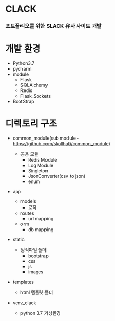# CLACK
### 포트폴리오를 위한 SLACK 유사 사이트 개발

# 개발 환경

- Python3.7
- pycharm
- module
    + Flask
    + SQLAlchemy
    + Redis
    + Flask_Sockets
- BootStrap
    
# 디렉토리 구조

- common_module(sub module - https://github.com/skollhati/common_module)
    + 공용 모듈
        * Redis Module
        * Log Module
        * Singleton
        * JsonConverter(csv to json)
        * enum
- app
    + models
        + 로직
    + routes
        + url mapping
    + orm
        + db mapping

- static 
    + 정적파일 폴더
        * bootstrap
        * css
        * js
        * images

- templates
    + html 템플릿 폴더

- venv_clack 
    + python 3.7 가상환경
    
